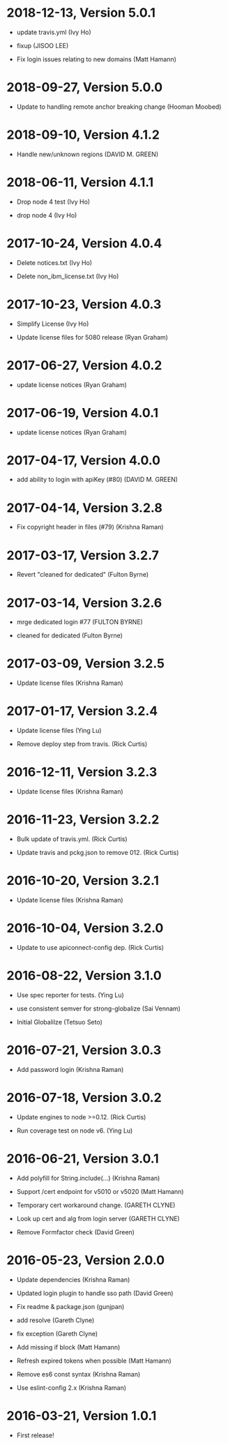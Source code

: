 2018-12-13, Version 5.0.1
=========================

 * update travis.yml (Ivy Ho)

 * fixup (JISOO LEE)

 * Fix login issues relating to new domains (Matt Hamann)


2018-09-27, Version 5.0.0
=========================

 * Update to handling  remote anchor breaking change (Hooman Moobed)


2018-09-10, Version 4.1.2
=========================

 * Handle new/unknown regions (DAVID M. GREEN)


2018-06-11, Version 4.1.1
=========================

 * Drop node 4 test (Ivy Ho)

 * drop node 4 (Ivy Ho)


2017-10-24, Version 4.0.4
=========================

 * Delete notices.txt (Ivy Ho)

 * Delete non_ibm_license.txt (Ivy Ho)


2017-10-23, Version 4.0.3
=========================

 * Simplify License (Ivy Ho)

 * Update license files for 5080 release (Ryan Graham)


2017-06-27, Version 4.0.2
=========================

 * update license notices (Ryan Graham)


2017-06-19, Version 4.0.1
=========================

 * update license notices (Ryan Graham)


2017-04-17, Version 4.0.0
=========================

 * add ability to login with apiKey (#80) (DAVID M. GREEN)


2017-04-14, Version 3.2.8
=========================

 * Fix copyright header in files (#79) (Krishna Raman)


2017-03-17, Version 3.2.7
=========================

 * Revert "cleaned for dedicated" (Fulton Byrne)


2017-03-14, Version 3.2.6
=========================

 * mrge dedicated login #77 (FULTON BYRNE)

 * cleaned for dedicated (Fulton Byrne)


2017-03-09, Version 3.2.5
=========================

 * Update license files (Krishna Raman)


2017-01-17, Version 3.2.4
=========================

 * Update license files (Ying Lu)

 * Remove deploy step from travis. (Rick Curtis)


2016-12-11, Version 3.2.3
=========================

 * Update license files (Krishna Raman)


2016-11-23, Version 3.2.2
=========================

 * Bulk update of travis.yml. (Rick Curtis)

 * Update travis and pckg.json to remove 012. (Rick Curtis)


2016-10-20, Version 3.2.1
=========================

 * Update license files (Krishna Raman)


2016-10-04, Version 3.2.0
=========================

 * Update to use apiconnect-config dep. (Rick Curtis)


2016-08-22, Version 3.1.0
=========================

 * Use spec reporter for tests. (Ying Lu)

 * use consistent semver for strong-globalize (Sai Vennam)

 * Initial Globalilze (Tetsuo Seto)


2016-07-21, Version 3.0.3
=========================

 * Add password login (Krishna Raman)


2016-07-18, Version 3.0.2
=========================

 * Update engines to node >=0.12. (Rick Curtis)

 * Run coverage test on node v6. (Ying Lu)


2016-06-21, Version 3.0.1
=========================

 * Add polyfill for String.include(...) (Krishna Raman)

 * Support /cert endpoint for v5010 or v5020 (Matt Hamann)

 * Temporary cert workaround change. (GARETH CLYNE)

 * Look up cert and alg from login server (GARETH CLYNE)

 * Remove Formfactor check (David Green)


2016-05-23, Version 2.0.0
=========================

 * Update dependencies (Krishna Raman)

 * Updated login plugin to handle sso path (David Green)

 * Fix readme & package.json (gunjpan)

 * add resolve (Gareth Clyne)

 * fix exception (Gareth Clyne)

 * Add missing if block (Matt Hamann)

 * Refresh expired tokens when possible (Matt Hamann)

 * Remove es6 const syntax (Krishna Raman)

 * Use eslint-config 2.x (Krishna Raman)


2016-03-21, Version 1.0.1
=========================

 * First release!
